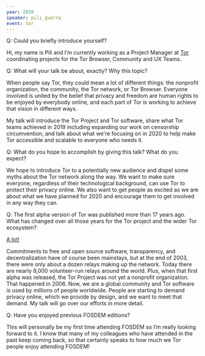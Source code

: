```yaml
---
year: 2020
speaker: pili_guerra 
event: tor
---
```


Q: Could you briefly introduce yourself?

Hi, my name is Pili and I’m currently working as a Project Manager at [Tor](https://www.torproject.org/) coordinating projects for the Tor Browser, Community and UX Teams. 

Q: What will your talk be about, exactly? Why this topic?

When people say Tor, they could mean a lot of different things: the nonprofit organization, the community, the Tor network, or Tor Browser. Everyone involved is united by the belief that privacy and freedom are human rights to be enjoyed by everybody online, and each part of Tor is working to achieve that vision in different ways. 

My talk will introduce the Tor Project and Tor software, share what Tor teams achieved in 2019 including expanding our work on censorship circumvention, and talk about what we're focusing on in 2020 to help make Tor accessible and scalable to everyone who needs it.

Q: What do you hope to accomplish by giving this talk? What do you expect?

We hope to introduce Tor to a potentially new audience and dispel some myths about the Tor network along the way. We want to make sure everyone, regardless of their technological background, can use Tor to protect their privacy online. We also want to get people as excited as we are about what we have planned for 2020 and encourage them to get involved in any way they can.

Q: The first alpha version of Tor was published more than 17 years ago. What has changed over all those years for the Tor project and the wider Tor ecosystem?

[A lot!](https://www.torproject.org/about/history/)

Commitments to free and open source software, transparency, and decentralization have of course been mainstays, but at the end of 2003, there were only about a dozen relays making up the network. Today there are nearly 8,000 volunteer-run relays around the world. Plus, when that first alpha was released, the Tor Project was not yet a nonprofit organization. That happened in 2006. Now, we are a global community and Tor software is used by millions of people worldwide. People are starting to demand privacy online, which we provide by design, and we want to meet that demand. My talk will go over our efforts in more detail.

Q: Have you enjoyed previous FOSDEM editions?

This will personally be my first time attending FOSDEM so I’m really looking forward to it. I know that many of my colleagues who have attended in the past keep coming back, so that certainly speaks to how much we Tor people enjoy attending FOSDEM!
